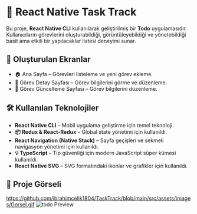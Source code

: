 # 🎵 React Native Task Track

Bu proje, **React Native CLI** kullanılarak geliştirilmiş bir **Todo** uygulamasıdır. Kullanıcıların görevlerini oluşturabildiği, görüntüleyebildiği ve yönetebildiği basit ama etkili bir yapılacaklar listesi deneyimi sunar.

## 📱 Oluşturulan Ekranlar

- 🏠 Ana Sayfa – Görevleri listeleme ve yeni görev ekleme.
- 📝 Görev Detay Sayfası – Görev bilgilerini görme ve düzenleme.
- 📝 Görev Güncelleme Sayfası – Görev bilgilerini düzenleme.

## 🛠 Kullanılan Teknolojiler

- **React Native CLI** – Mobil uygulama geliştirme için temel teknoloji.
- **📦 Redux & React-Redux** – Global state yönetimi için kullanıldı.
- **React Navigation (Native Stack)** – Sayfa geçişleri ve sekmeli navigasyon yönetimi için kullanıldı.
- **💡 TypeScript** – Tip güvenliği için modern JavaScript süper kümesi kullanıldı.
- **React Native SVG** – SVG formatındaki ikonlar ve grafikler için kullanıldı.

## 🎨 Proje Görseli
https://github.com/ibrahimcelik1804/TaskTrack/blob/main/src/assets/images/Gorsel.gif
![todo Preview](assets/images/Gorsel.gif)
